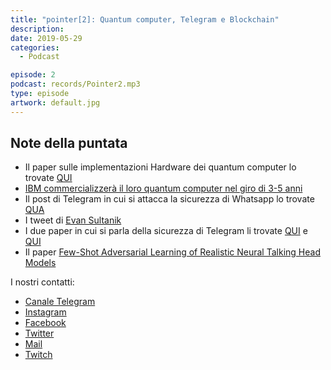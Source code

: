 ```yaml
---
title: "pointer[2]: Quantum computer, Telegram e Blockchain"
description:
date: 2019-05-29
categories:
  - Podcast

episode: 2
podcast: records/Pointer2.mp3
type: episode
artwork: default.jpg
---
```


## Note della puntata

- Il paper sulle implementazioni Hardware dei quantum computer lo trovate [QUI](https://www.researchgate.net/publication/256498425_Quantum_Computing_Hardware_Implementation_Methods_A_Survey_over_Categories)
- [IBM commercializzerà il loro quantum computer nel giro di 3-5 anni](https://www.tomshardware.com/news/ibm-58-qubit-quantum-computer,39419.html)
- Il post di Telegram in cui si attacca la sicurezza di Whatsapp lo trovate [QUA](https://telegra.ph/Why-WhatsApp-Will-Never-Be-Secure-05-15)
- I tweet di [Evan Sultanik](https://twitter.com/ESultanik/status/1129026681291911168)
- I due paper in cui si parla della sicurezza di Telegram li trovate [QUI](https://www.incibe.es/extfrontinteco/img/File/intecocert/EstudiosInformes/INT_Telegram_EN.pdf) e [QUI](https://courses.csail.mit.edu/6.857/2017/project/19.pdf)
- Il paper [Few-Shot Adversarial Learning of Realistic Neural Talking Head Models](https://arxiv.org/abs/1905.08233)


I nostri contatti:

- [Canale Telegram](https://t.me/PointerPodcast)
- [Instagram](https://www.instagram.com/pointerpodcast/)
- [Facebook](https://www.facebook.com/pointerPodcast/)
- [Twitter](https://twitter.com/PointerPodcast)
- [Mail](info@pointerpodcast.it)
- [Twitch](https://www.twitch.tv/pointerpodcast)

